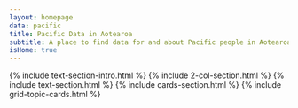 ```yaml
---
layout: homepage
data: pacific
title: Pacific Data in Aotearoa
subtitle: A place to find data for and about Pacific people in Aotearoa.
isHome: true
---
```


[//]: # "the homepage layout is made up of a set of components. Choose components from the include file. These are added into the default layout, which has a heading and main section which pull the title info in the YAML config above in."

{% include text-section-intro.html %}
{% include 2-col-section.html %}
{% include text-section.html %}
{% include cards-section.html %}
{% include grid-topic-cards.html %}